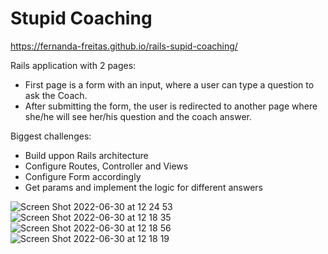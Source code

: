 # Stupid Coaching

https://fernanda-freitas.github.io/rails-supid-coaching/

Rails application with 2 pages:
- First page is a form with an input, where a user can type a question to ask the Coach.
- After submitting the form, the user is redirected to another page where she/he will see her/his question and the coach answer.

Biggest challenges:
- Build uppon Rails architecture
- Configure Routes, Controller and Views
- Configure Form accordingly
- Get params and implement the logic for different answers

![Screen Shot 2022-06-30 at 12 24 53](https://user-images.githubusercontent.com/33285862/176665837-a8158012-1b2a-4857-b594-a3c58adc4029.png)
![Screen Shot 2022-06-30 at 12 18 35](https://user-images.githubusercontent.com/33285862/176664723-85087cf7-5f98-4ba9-a5e1-390cabdc8553.png)
![Screen Shot 2022-06-30 at 12 18 56](https://user-images.githubusercontent.com/33285862/176664745-7018d407-4d31-4f37-8348-1f880590904e.png)
![Screen Shot 2022-06-30 at 12 18 19](https://user-images.githubusercontent.com/33285862/176664755-98ebfa5c-8a1f-4aaa-8a1b-af8d3fc6a8f2.png)
